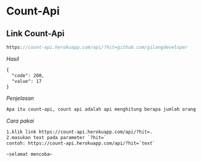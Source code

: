 # Count-Api

## Link Count-Api

```js
https://count-api.herokuapp.com/api/?hit=github.com/gilangdeveloper
```
*Hasil*
```txt
{
  "code": 200,
  "value": 17
}
```

*Penjelasan*
```txt
Apa itu count-api, count api adalah api menghitung berapa jumlah orang yang pernah melihat website mu
```

*Cara pakai*
```txt
1.klik link https://count-api.herokuapp.com/api/?hit=.
2.masukan text pada parameter `?hit=`
contoh: https://count-api.herokuapp.com/api/?hit=`text`

~selamat mencoba~
```

